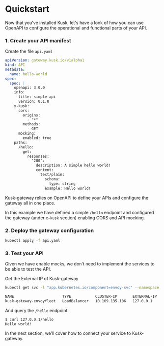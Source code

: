 # Quickstart

Now that you've installed Kusk, let's have a look of how you can use OpenAPI to configure the operational and functional parts of your API.

### 1. Create your API manifest

Create the file `api.yaml`

```yaml
apiVersion: gateway.kusk.io/v1alpha1
kind: API
metadata:
  name: hello-world
spec: 
  spec: |
    openapi: 3.0.0
    info:
      title: simple-api
      version: 0.1.0
    x-kusk:
      cors:
        origins:
          - "*"
        methods:
          - GET
      mocking: 
        enabled: true
    paths:
      /hello:
        get:
          responses:
            '200':
              description: A simple hello world!
              content:
                text/plain:
                  schema:
                    type: string
                  example: Hello world!
```

Kusk-gateway relies on OpenAPI to define your APIs and configure the gateway all in one place.

In this example we have defined a simple `/hello` endpoint and configured the gateway (under `x-kusk` section) enabling CORS and API mocking.

### 2. Deploy the gateway configuration

```sh
kubectl apply -f api.yaml
```

### 3. Test your API

Given we have enable mocks, we don't need to implement the services to be able to test the API.

Get the External IP of Kusk-gateway

```sh
kubectl get svc -l "app.kubernetes.io/component=envoy-svc" --namespace kusk-system
```

```sh
NAME                      TYPE           CLUSTER-IP       EXTERNAL-IP   PORT(S)                      AGE
kusk-gateway-envoyfleet   LoadBalancer   10.109.135.106   127.0.0.1    80:31079/TCP,443:32524/TCP   53s
```

And query the `/hello` endpoint

```sh
$ curl 127.0.0.1/hello
Hello world!
```

In the next section, we'll cover how to connect your service to Kusk-gateway.